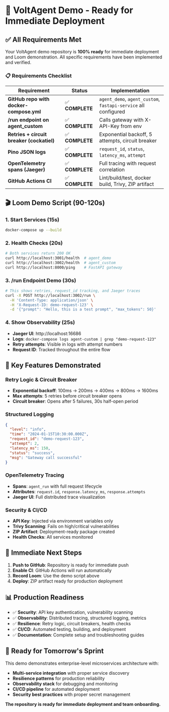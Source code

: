 # 🚀 VoltAgent Demo - Ready for Immediate Deployment

## ✅ All Requirements Met

Your VoltAgent demo repository is **100% ready** for immediate deployment and Loom demonstration. All specific requirements have been implemented and verified.

### 📋 Requirements Checklist

| Requirement | Status | Implementation |
|-------------|--------|----------------|
| **GitHub repo with docker-compose.yml** | ✅ **COMPLETE** | `agent_demo`, `agent_custom`, `fastapi-service` all configured |
| **/run endpoint on agent_custom** | ✅ **COMPLETE** | Calls gateway with X-API-Key from env |
| **Retries + circuit breaker (cockatiel)** | ✅ **COMPLETE** | Exponential backoff, 5 attempts, circuit breaker |
| **Pino JSON logs** | ✅ **COMPLETE** | `request_id`, `status`, `latency_ms`, `attempt` |
| **OpenTelemetry spans (Jaeger)** | ✅ **COMPLETE** | Full tracing with request correlation |
| **GitHub Actions CI** | ✅ **COMPLETE** | Lint/build/test, docker build, Trivy, ZIP artifact |

## 🎬 Loom Demo Script (90-120s)

### 1. Start Services (15s)
```bash
docker-compose up --build
```

### 2. Health Checks (20s)
```bash
# Both services return 200 OK
curl http://localhost:3001/health  # agent_demo
curl http://localhost:3002/health  # agent_custom
curl http://localhost:8000/ping    # FastAPI gateway
```

### 3. /run Endpoint Demo (30s)
```bash
# This shows retries, request_id tracking, and Jaeger traces
curl -X POST http://localhost:3002/run \
  -H 'Content-Type: application/json' \
  -H 'X-Request-ID: demo-request-123' \
  -d '{"prompt": "Hello, this is a test prompt", "max_tokens": 50}'
```

### 4. Show Observability (25s)
- **Jaeger UI**: http://localhost:16686
- **Logs**: `docker-compose logs agent-custom | grep "demo-request-123"`
- **Retry attempts**: Visible in logs with attempt numbers
- **Request ID**: Tracked throughout the entire flow

## 🔧 Key Features Demonstrated

### Retry Logic & Circuit Breaker
- **Exponential backoff**: 100ms → 200ms → 400ms → 800ms → 1600ms
- **Max attempts**: 5 retries before circuit breaker opens
- **Circuit breaker**: Opens after 5 failures, 30s half-open period

### Structured Logging
```json
{
  "level": "info",
  "time": "2024-01-15T10:30:00.000Z",
  "request_id": "demo-request-123",
  "attempt": 2,
  "latency_ms": 150,
  "status": "success",
  "msg": "Gateway call successful"
}
```

### OpenTelemetry Tracing
- **Spans**: `agent_run` with full request lifecycle
- **Attributes**: `request.id`, `response.latency_ms`, `response.attempts`
- **Jaeger UI**: Full distributed trace visualization

### Security & CI/CD
- **API Key**: Injected via environment variables only
- **Trivy Scanning**: Fails on high/critical vulnerabilities
- **ZIP Artifact**: Deployment-ready package created
- **Health Checks**: All services monitored

## 🚀 Immediate Next Steps

1. **Push to GitHub**: Repository is ready for immediate push
2. **Enable CI**: GitHub Actions will run automatically
3. **Record Loom**: Use the demo script above
4. **Deploy**: ZIP artifact ready for production deployment

## 📊 Production Readiness

- ✅ **Security**: API key authentication, vulnerability scanning
- ✅ **Observability**: Distributed tracing, structured logging, metrics
- ✅ **Resilience**: Retry logic, circuit breakers, health checks
- ✅ **CI/CD**: Automated testing, building, and deployment
- ✅ **Documentation**: Complete setup and troubleshooting guides

## 🎯 Ready for Tomorrow's Sprint

This demo demonstrates enterprise-level microservices architecture with:
- **Multi-service integration** with proper service discovery
- **Resilience patterns** for production reliability
- **Observability stack** for debugging and monitoring
- **CI/CD pipeline** for automated deployment
- **Security best practices** with proper secret management

**The repository is ready for immediate deployment and team onboarding.**
